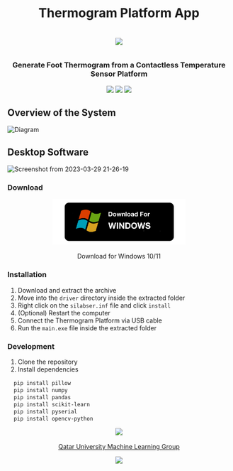 <h1 align="center">
Thermogram Platform App
<p>
<img src="https://raw.githubusercontent.com/catppuccin/catppuccin/main/assets/palette/macchiato.png" width="400" />
</p>
</h1>
<h3 align="center">Generate Foot Thermogram from a Contactless Temperature Sensor Platform</h3>

<p align="center">
    <a href="https://github.com/atick-faisal/Thermogram-Platform-App/releases"><img src="https://img.shields.io/github/release/atick-faisal/Thermogram-Platform-App?colorA=363a4f&colorB=b7bdf8&style=for-the-badge"></a>
    <a href="https://github.com/atick-faisal/Thermogram-Platform-App/issues"><img src="https://img.shields.io/github/issues/atick-faisal/Thermogram-Platform-App?colorA=363a4f&colorB=f5a97f&style=for-the-badge"></a>
    <a href="https://github.com/atick-faisal/Thermogram-Platform-App/contributors"><img src="https://img.shields.io/github/contributors/atick-faisal/Thermogram-Platform-App?colorA=363a4f&colorB=a6da95&style=for-the-badge"></a>
</p>

## Overview of the System
![Diagram](https://github.com/atick-faisal/LIG-Thermogram-App/assets/38709932/28c7a3d0-bf90-4d66-be96-5399cba02944)

## Desktop Software
![Screenshot from 2023-03-29 21-26-19](https://github.com/atick-faisal/LIG-Thermogram-App/assets/38709932/237b98ce-091f-42c0-a27f-0983976af26e)


### Download
<p align="center">
  <a href="https://github.com/atick-faisal/LIG-Thermogram-App/releases/download/v1.0.1/thermogram_platform_v1.0.1.zip">
    <img src="assets/download.png" width="300"/>
  </a>
</p>
<p align="center">Download for Windows 10/11</p>


### Installation
1. Download and extract the archive
2. Move into the `driver` directory inside the extracted folder
3. Right click on the `silabser.inf` file and click `install`
4. (Optional) Restart the computer
5. Connect the Thermogram Platform via USB cable
6. Run the `main.exe` file inside the extracted folder


### Development
1. Clone the repository
2. Install dependencies

```
  pip install pillow
  pip install numpy
  pip install pandas
  pip install scikit-learn
  pip install pyserial
  pip install opencv-python
```

<p align="center"><img src="https://raw.githubusercontent.com/catppuccin/catppuccin/main/assets/footers/gray0_ctp_on_line.svg?sanitize=true" /></p>
<p align="center"><a href="https://sites.google.com/view/mchowdhury" target="_blank">Qatar University Machine Learning Group</a>
<p align="center"><a href="https://github.com/catppuccin/catppuccin/blob/main/LICENSE"><img src="https://img.shields.io/static/v1.svg?style=for-the-badge&label=License&message=MIT&logoColor=d9e0ee&colorA=363a4f&colorB=b7bdf8"/></a></p>

